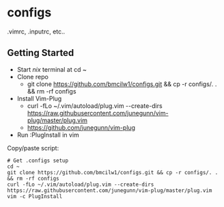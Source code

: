 # configs
.vimrc, .inputrc, etc..

## Getting Started
* Start *nix* terminal at cd ~
* Clone repo
   * git clone https://github.com/bmcilw1/configs.git && cp -r configs/*.* . && rm -rf configs
* Install Vim-Plug
   * curl -fLo ~/.vim/autoload/plug.vim --create-dirs https://raw.githubusercontent.com/junegunn/vim-plug/master/plug.vim
   * https://github.com/junegunn/vim-plug
* Run :PlugInstall in vim

Copy/paste script:

```
# Get .configs setup
cd ~
git clone https://github.com/bmcilw1/configs.git && cp -r configs/. . && rm -rf configs
curl -fLo ~/.vim/autoload/plug.vim --create-dirs https://raw.githubusercontent.com/junegunn/vim-plug/master/plug.vim
vim -c PlugInstall
```
